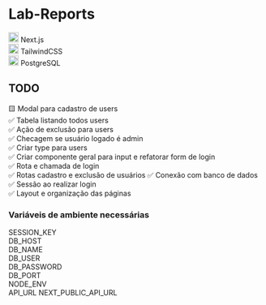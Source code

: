 # Lab-Reports


<img src="https://cdn.jsdelivr.net/gh/devicons/devicon@latest/icons/nextjs/nextjs-original.svg" width="20px" /> Next.js  
<img src="https://cdn.jsdelivr.net/gh/devicons/devicon@latest/icons/tailwindcss/tailwindcss-original.svg" width="20px" /> TailwindCSS  
<img src="https://cdn.jsdelivr.net/gh/devicons/devicon@latest/icons/postgresql/postgresql-plain.svg" width="20px" /> PostgreSQL  

## TODO

🟨 Modal para cadastro de users  
✅ Tabela listando todos users  
✅ Ação de exclusão para users  
✅ Checagem se usuário logado é admin  
✅ Criar type para users  
✅ Criar componente geral para input e refatorar form de login  
✅ Rota e chamada de login  
✅ Rotas cadastro e exclusão de usuários
✅ Conexão com banco de dados  
✅ Sessão ao realizar login  
✅ Layout e organização das páginas  

### Variáveis de ambiente necessárias

SESSION_KEY  
DB_HOST  
DB_NAME  
DB_USER  
DB_PASSWORD  
DB_PORT  
NODE_ENV  
API_URL
NEXT_PUBLIC_API_URL